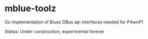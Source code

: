 # mblue-toolz
Go implementation of Bluez DBus api interfaces needed for P4wnP1

Status: Under construction, experimental forever 
